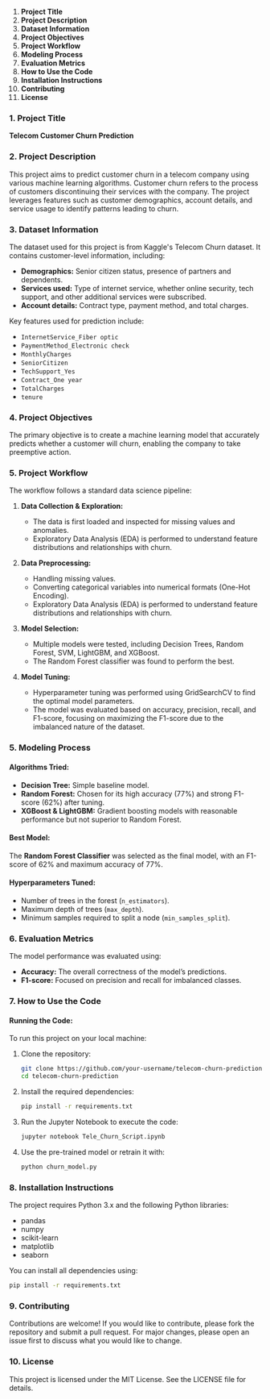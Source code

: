 1. **Project Title**
2. **Project Description**
3. **Dataset Information**
4. **Project Objectives**
5. **Project Workflow**
6. **Modeling Process**
7. **Evaluation Metrics**
8. **How to Use the Code**
9. **Installation Instructions**
10. **Contributing**
11. **License**

### 1. Project Title

**Telecom Customer Churn Prediction**

### 2. Project Description

This project aims to predict customer churn in a telecom company using various machine learning algorithms. Customer churn refers to the process of customers discontinuing their services with the company. The project leverages features such as customer demographics, account details, and service usage to identify patterns leading to churn.

### 3. Dataset Information

The dataset used for this project is from Kaggle's Telecom Churn dataset. It contains customer-level information, including:

- **Demographics:** Senior citizen status, presence of partners and dependents.
- **Services used:** Type of internet service, whether online security, tech support, and other additional services were subscribed.
- **Account details:** Contract type, payment method, and total charges.

Key features used for prediction include:

- `InternetService_Fiber optic`
- `PaymentMethod_Electronic check`
- `MonthlyCharges`
- `SeniorCitizen`
- `TechSupport_Yes`
- `Contract_One year`
- `TotalCharges`
- `tenure`

### 4. Project Objectives

The primary objective is to create a machine learning model that accurately predicts whether a customer will churn, enabling the company to take preemptive action.

### 5. Project Workflow

The workflow follows a standard data science pipeline:

1. **Data Collection & Exploration:** 
   - The data is first loaded and inspected for missing values and anomalies.
   - Exploratory Data Analysis (EDA) is performed to understand feature distributions and relationships with churn.
   
2. **Data Preprocessing:**
   - Handling missing values.
   - Converting categorical variables into numerical formats (One-Hot Encoding).
   - Exploratory Data Analysis (EDA) is performed to understand feature distributions and relationships with churn.


3. **Model Selection:**
   - Multiple models were tested, including Decision Trees, Random Forest, SVM, LightGBM, and XGBoost.
   - The Random Forest classifier was found to perform the best.

4. **Model Tuning:**
   - Hyperparameter tuning was performed using GridSearchCV to find the optimal model parameters.
   - The model was evaluated based on accuracy, precision, recall, and F1-score, focusing on maximizing the F1-score due to the imbalanced nature of the dataset.

### 5. Modeling Process

#### Algorithms Tried:

- **Decision Tree:** Simple baseline model.
- **Random Forest:** Chosen for its high accuracy (77%) and strong F1-score (62%) after tuning.
- **XGBoost & LightGBM:** Gradient boosting models with reasonable performance but not superior to Random Forest.

#### Best Model:

The **Random Forest Classifier** was selected as the final model, with an F1-score of 62% and maximum accuracy of 77%.

#### Hyperparameters Tuned:

- Number of trees in the forest (`n_estimators`).
- Maximum depth of trees (`max_depth`).
- Minimum samples required to split a node (`min_samples_split`).

### 6. Evaluation Metrics

The model performance was evaluated using:

- **Accuracy:** The overall correctness of the model’s predictions.
- **F1-score:** Focused on precision and recall for imbalanced classes.


### 7. How to Use the Code

#### Running the Code:

To run this project on your local machine:

1. Clone the repository:
   ```bash
   git clone https://github.com/your-username/telecom-churn-prediction.git
   cd telecom-churn-prediction
   ```

2. Install the required dependencies:
   ```bash
   pip install -r requirements.txt
   ```

3. Run the Jupyter Notebook to execute the code:
   ```bash
   jupyter notebook Tele_Churn_Script.ipynb
   ```

4. Use the pre-trained model or retrain it with:
   ```bash
   python churn_model.py
   ```

### 8. Installation Instructions

The project requires Python 3.x and the following Python libraries:

- pandas
- numpy
- scikit-learn
- matplotlib
- seaborn

You can install all dependencies using:
```bash
pip install -r requirements.txt
```

### 9. Contributing

Contributions are welcome! If you would like to contribute, please fork the repository and submit a pull request. For major changes, please open an issue first to discuss what you would like to change.

### 10. License

This project is licensed under the MIT License. See the LICENSE file for details.
